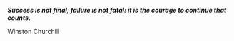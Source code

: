 _**Success is not final; failure is not fatal: it is the courage to continue that counts.**_

Winston Churchill